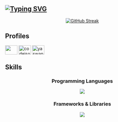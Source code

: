
<h2 algin="center">
  <!-- https://git.io/typing-svg -->
  <a href="https://github.com/yaswanthbandaru">
    <img align="center" src="https://readme-typing-svg.demolab.com?font=Fira+Code&pause=1000&center=true&vCenter=true&random=false&width=435&lines=Hi+This+is+Yaswanth+Bandaru" alt="Typing SVG" />
  </a>
</h2>


<!-- ![yaswanthbandaru github stats](https://github-readme-stats.vercel.app/api?username=yaswanthbandaru&show_icons=true&count_private=true&show_icons=true&theme=tokyonight) -->


<p align="center">
  <a href="https://git.io/streak-stats"><img src="https://streak-stats.demolab.com?user=yaswanthbandaru" alt="GitHub Streak" /></a>
</p>


<h2 align="left">Profiles</h2>
<p align="left">
	<a href="https://www.linkedin.com/in/yaswanthbandaru/" target="blank"
		><img
			align="center"
			src="https://raw.githubusercontent.com/rahuldkjain/github-profile-readme-generator/master/src/images/icons/Social/linked-in-alt.svg"
			alt=""
			height="30"
			width="40"
	/></a>
	<a href="https://codeforces.com/profile/codeisop" target="blank"
		><img
			align="center"
			src="https://raw.githubusercontent.com/rahuldkjain/github-profile-readme-generator/master/src/images/icons/Social/codeforces.svg"
			alt="codeisop"
			height="30"
			width="40"
	/></a>
	<a href="https://leetcode.com/u/yaswanthbandaru424/" target="blank"
		><img
			align="center"
			src="https://raw.githubusercontent.com/rahuldkjain/github-profile-readme-generator/master/src/images/icons/Social/leet-code.svg"
			alt="yaswanthbandar424"
			height="30"
			width="40"
	/></a>
</p>

## Skills

<!-- github linke for skills => https://github.com/tandpfun/skill-icons -->
<h3 align="center">Programming Languages</h3>
<p align="center">
  <a href="https://skillicons.dev">
    <img src="https://skillicons.dev/icons?i=javascript,cpp,python,typescript,r" />
  </a>
</p>
<h3 align="center">Frameworks & Libraries </h3>
<p align="center">
  <a href="https://skillicons.dev">
    <img src="https://skillicons.dev/icons?i=react,nodejs,nextjs,django,express,tensorflow,spring" />
  </a>
</p>
